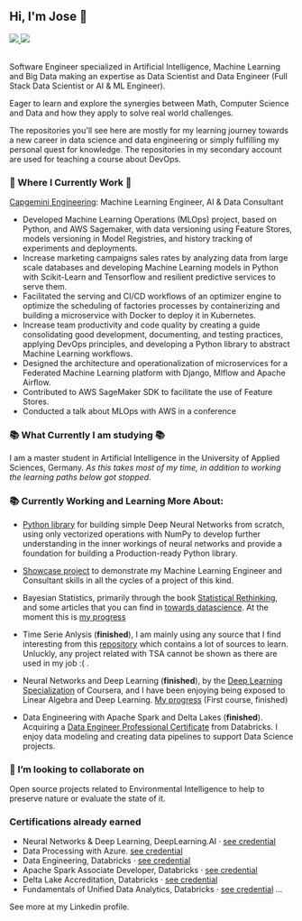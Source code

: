 <!--
### Hi there 👋
**JoseJuan98/JoseJuan98** is a ✨ _special_ ✨ repository because its `README.md` (this file) appears on your GitHub profile.

Here are some ideas to get you started:

- 🔭 I’m currently working on ...
- 🌱 I’m currently learning ...
- 👯 I’m looking to collaborate on ...
- 🤔 I’m looking for help with ...
- 💬 Ask me about ...
- 📫 How to reach me: ...
- 😄 Pronouns: ...
- ⚡ Fun fact: ...
-->

## Hi, I'm Jose 🧑

 <!-- LinkedIn Contact -->
  <a href="https://www.linkedin.com/in/jose-juan-peña-gómez-4b81971a9" target="_blank">
    <img src="https://img.shields.io/badge/-JOSE%20JUAN%20PENA%20GOMEZ-blue?style=for-the-badge&logo=Linkedin&logoColor=white"/>
  </a>
  
<!-- Second GitHub Account -->
  <a href="https://www.github.com/joseJuanWSB/">
    <img src="https://img.shields.io/badge/JoseJuanWSB-secondary-4183C4?logo=github&style=social"/>
  </a>

</br>
</br>
<p>
Software Engineer specialized in Artificial Intelligence, Machine Learning and Big Data making an expertise as Data Scientist and Data Engineer (Full Stack Data Scientist or AI & ML Engineer).

Eager to learn and explore the synergies between Math, Computer Science and Data and how they apply to solve real world challenges.
  
  The repositories you'll see here are mostly for my learning journey towards a new career in data science and data engineering or simply fulfilling my personal quest for knowledge. The repositories in my secondary account are used for teaching a course about DevOps. 
  
</p>
<!--
  When I'm not coding you can find me at the mountains hiking, taking a walk through the city, or reading about Psychology, Economy, History, Sociology, or Politics.
-->

### 💼 Where I Currently Work 💼

[Capgemini Engineering](https://capgemini-engineering.com/us/en/): Machine Learning Engineer, AI & Data Consultant

- Developed Machine Learning Operations (MLOps) project, based on Python, and AWS Sagemaker, with data versioning using Feature Stores, models versioning in Model Registries, and history tracking of experiments and deployments.
- Increase marketing campaigns sales rates by analyzing data from large scale databases and developing Machine Learning models in Python with Scikit-Learn and Tensorflow and resilient predictive services to serve them.
- Facilitated the serving and CI/CD workflows of an optimizer engine to optimize the scheduling of factories processes by containerizing and building a microservice with Docker to deploy it in Kubernetes.
- Increase team productivity and code quality by creating a guide consolidating good development, documenting, and testing practices, applying DevOps principles, and developing a Python library to abstract Machine Learning workflows. 
- Designed the architecture and operationalization of microservices for a Federated Machine Learning platform with Django, Mlflow and Apache Airflow.
- Contributed to AWS SageMaker SDK to facilitate the use of Feature Stores.
- Conducted a talk about MLOps with AWS in a conference

### 📚 What Currently I am studying 📚

I am a master student in Artificial Intelligence in the University of Applied Sciences, Germany.
*As this takes most of my time, in addition to working the learning paths below got stopped.*

### 📚 Currently Working and Learning More About:


* [Python library](https://github.com/JoseJuan98/scratchNN) for building simple Deep Neural Networks from scratch, using only vectorized operations with NumPy to develop further understanding in the inner workings of neural networks and provide a foundation for building a Production-ready Python library.

* [Showcase project](https://github.com/JoseJuan98/CaliforniaHousingCensusCase) to demonstrate my Machine Learning Engineer and Consultant skills in all the cycles of a project of this kind.

* Bayesian Statistics, primarily through the book [Statistical Rethinking](https://www.routledge.com/Statistical-Rethinking-A-Bayesian-Course-with-Examples-in-R-and-STAN/McElreath/p/book/9780367139919), and some articles that you can find in [towards datascience](https://towardsdatascience.com/). At the moment this is [my progress](https://github.com/JoseJuan98/Statistical_Rethinking_Exercices)


* Time Serie Anlysis (**finished**), I am mainly using any source that I find interesting from this [repository](https://github.com/cuge1995/awesome-time-series#Theory-Resource) which contains a lot of sources to learn. Unluckly, any project related with TSA cannot be shown as there are used in my job :( .

* Neural Networks and Deep Learning (**finished**), by the [Deep Learning Specialization](https://www.coursera.org/specializations/deep-learning) of Coursera, and I have been enjoying being exposed to Linear Algebra and Deep Learning. [My progress](https://github.com/JoseJuan98/DeepLearning_Projects) (First course, finished)

* Data Engineering with Apache Spark and Delta Lakes (**finished**). Acquiring a [Data Engineer Professional Certificate](https://academy.databricks.com/data-engineer) from Databricks. I enjoy data modeling and creating data pipelines to support Data Science projects.


### 👯 I’m looking to collaborate on

Open source projects related to Environmental Intelligence to help to preserve nature or evaluate the state of it.

### Certifications already earned

* Neural Networks & Deep Learning, DeepLearning.AI · [see credential](https://www.coursera.org/account/accomplishments/certificate/LZBV23DMQK4B)
* Data Processing with Azure. [see credential](https://www.coursera.org/account/accomplishments/certificate/YWYDQVVQDU7U)
* Data Engineering, Databricks · [see credential](https://academy.databricks.com/award/completion/d5ba41d7-d35b-35a8-9b3d-0f657d44854d/view-ext)
* Apache Spark Associate Developer, Databricks · [see credential](https://academy.databricks.com/award/completion/b39a668e-4213-31cb-ab59-158839c348be/view-ext)
* Delta Lake Accreditation, Databricks · [see credential](https://academy.databricks.com/award/completion/590f2caa-cede-376a-8843-1b0e665bbfb3/view-ext)
* Fundamentals of Unified Data Analytics, Databricks · [see credential](https://academy.databricks.com/award/completion/6caf2dae-738a-31f9-9b67-f52fbb5618bb/view-ext)
...

See more at my Linkedin profile.
